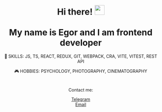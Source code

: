 <div align="center">

<h1>Hi there! <a href="https://github.com/EgorPestov" target="_blank"></a> 
<img src="https://github.com/blackcater/blackcater/raw/main/images/Hi.gif" height="32"/>
</br></br>My name is Egor and I am frontend developer
</h1>

<p>💪 SKILLS: JS, TS, REACT, REDUX, GIT, WEBPACK, CRA, VITE, VITEST, REST API</p>
<p>🎮 HOBBIES: PSYCHOLOGY, PHOTOGRAPHY, CINEMATOGRAPHY</p>

<h1></h1>
<p>Contact me:</p>

<a href="http://t.me/George_P_42">Telegram</a></br>
<a href="mailto:egorpestov042@gmail.com">Email</a>

</div>
